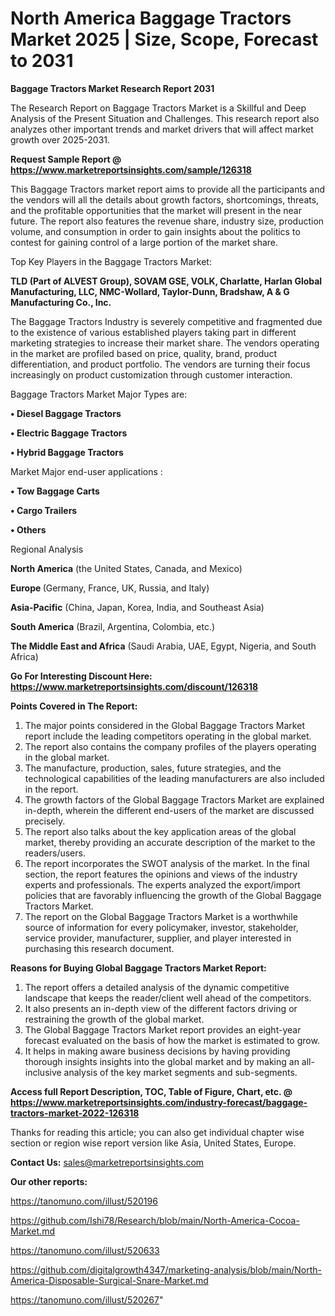 # North America Baggage Tractors Market 2025 | Size, Scope, Forecast to 2031

<strong>Baggage Tractors Market Research Report 2031</strong>

The Research Report on Baggage Tractors Market is a Skillful and Deep Analysis of the Present Situation and Challenges. This research report also analyzes other important trends and market drivers that will affect market growth over 2025-2031.

<strong>Request Sample Report @ <a href=https://www.marketreportsinsights.com/sample/126318>https://www.marketreportsinsights.com/sample/126318</a></strong>

This Baggage Tractors market report aims to provide all the participants and the vendors will all the details about growth factors, shortcomings, threats, and the profitable opportunities that the market will present in the near future. The report also features the revenue share, industry size, production volume, and consumption in order to gain insights about the politics to contest for gaining control of a large portion of the market share.

Top Key Players in the Baggage Tractors Market:

<strong>TLD (Part of ALVEST Group), SOVAM GSE, VOLK, Charlatte, Harlan Global Manufacturing, LLC, NMC-Wollard, Taylor-Dunn, Bradshaw, A & G Manufacturing Co., Inc.</strong>

The Baggage Tractors Industry is severely competitive and fragmented due to the existence of various established players taking part in different marketing strategies to increase their market share. The vendors operating in the market are profiled based on price, quality, brand, product differentiation, and product portfolio. The vendors are turning their focus increasingly on product customization through customer interaction.

Baggage Tractors Market Major Types are:

<strong>• Diesel Baggage Tractors

• Electric Baggage Tractors

• Hybrid Baggage Tractors</strong>

Market Major end-user applications :

<strong>• Tow Baggage Carts

• Cargo Trailers

• Others</strong>

Regional Analysis

</u><strong><b>North America</b></strong> (the United States, Canada, and Mexico)

<strong><b>Europe </b></strong>(Germany, France, UK, Russia, and Italy)

<strong><b>Asia-Pacific</b></strong> (China, Japan, Korea, India, and Southeast Asia)

<strong><b>South America</b></strong> (Brazil, Argentina, Colombia, etc.)

<strong><b>The Middle East and Africa</b></strong> (Saudi Arabia, UAE, Egypt, Nigeria, and South Africa)

<strong>Go For Interesting Discount Here: <a href=https://www.marketreportsinsights.com/discount/126318>https://www.marketreportsinsights.com/discount/126318</a></strong>

<strong>Points Covered in The Report:</strong>
<ol>
  <li>The major points considered in the Global Baggage Tractors Market report include the leading competitors operating in the global market.</li>
  <li>The report also contains the company profiles of the players operating in the global market.</li>
  <li>The manufacture, production, sales, future strategies, and the technological capabilities of the leading manufacturers are also included in the report.</li>
  <li>The growth factors of the Global Baggage Tractors Market are explained in-depth, wherein the different end-users of the market are discussed precisely.</li>
  <li>The report also talks about the key application areas of the global market, thereby providing an accurate description of the market to the readers/users.</li>
  <li>The report incorporates the SWOT analysis of the market. In the final section, the report features the opinions and views of the industry experts and professionals. The experts analyzed the export/import policies that are favorably influencing the growth of the Global Baggage Tractors Market.</li>
  <li>The report on the Global Baggage Tractors Market is a worthwhile source of information for every policymaker, investor, stakeholder, service provider, manufacturer, supplier, and player interested in purchasing this research document.</li>
</ol>
<strong>Reasons for Buying Global Baggage Tractors Market Report:</strong>

<ol>
  <li>The report offers a detailed analysis of the dynamic competitive landscape that keeps the reader/client well ahead of the competitors.</li>
  <li>It also presents an in-depth view of the different factors driving or restraining the growth of the global market.</li>
  <li>The Global Baggage Tractors Market report provides an eight-year forecast evaluated on the basis of how the market is estimated to grow.</li>
  <li>It helps in making aware business decisions by having providing thorough insights insights into the global market and by making an all-inclusive analysis of the key market segments and sub-segments.</li>
</ol>
<strong>Access full Report Description, TOC, Table of Figure, Chart, etc. @ <a href=https://www.marketreportsinsights.com/industry-forecast/baggage-tractors-market-2022-126318>https://www.marketreportsinsights.com/industry-forecast/baggage-tractors-market-2022-126318</a></strong>


Thanks for reading this article; you can also get individual chapter wise section or region wise report version like Asia, United States, Europe.

<strong>Contact Us:</strong>
sales@marketreportsinsights.com

<strong>Our other reports:</strong>

<a href=https://tanomuno.com/illust/520196>https://tanomuno.com/illust/520196</a>

<a href=https://github.com/Ishi78/Research/blob/main/North-America-Cocoa-Market.md>https://github.com/Ishi78/Research/blob/main/North-America-Cocoa-Market.md</a>

<a href=https://tanomuno.com/illust/520633>https://tanomuno.com/illust/520633</a>

<a href=https://github.com/digitalgrowth4347/marketing-analysis/blob/main/North-America-Disposable-Surgical-Snare-Market.md>https://github.com/digitalgrowth4347/marketing-analysis/blob/main/North-America-Disposable-Surgical-Snare-Market.md</a>

<a href=https://tanomuno.com/illust/520267>https://tanomuno.com/illust/520267</a>"
